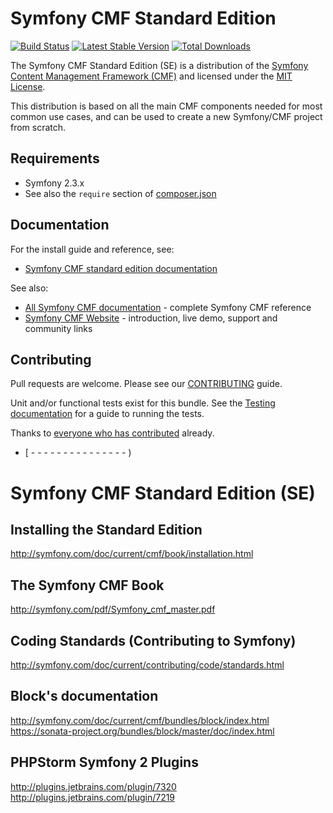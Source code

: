 # Symfony CMF Standard Edition

[![Build Status](https://secure.travis-ci.org/symfony-cmf/standard-edition.png?branch=master)](http://travis-ci.org/symfony-cmf/standard-edition)
[![Latest Stable Version](https://poser.pugx.org/symfony-cmf/standard-edition/version.png)](https://packagist.org/packages/symfony-cmf/standard-edition)
[![Total Downloads](https://poser.pugx.org/symfony-cmf/standard-edition/d/total.png)](https://packagist.org/packages/symfony-cmf/standard-edition)

The Symfony CMF Standard Edition (SE) is a distribution of the
[Symfony Content Management Framework (CMF)](http://cmf.symfony.com/)
and licensed under the [MIT License](LICENSE).

This distribution is based on all the main CMF components needed for most common
use cases, and can be used to create a new Symfony/CMF project from scratch.

## Requirements

* Symfony 2.3.x
* See also the `require` section of [composer.json](composer.json)

## Documentation

For the install guide and reference, see:

* [Symfony CMF standard edition documentation](http://symfony.com/doc/master/cmf/book/installation.html)

See also:

* [All Symfony CMF documentation](http://symfony.com/doc/master/cmf/index.html) - complete Symfony CMF reference
* [Symfony CMF Website](http://cmf.symfony.com/) - introduction, live demo, support and community links

## Contributing

Pull requests are welcome. Please see our [CONTRIBUTING](https://github.com/symfony-cmf/symfony-cmf-docs/blob/master/CONTRIBUTING.md) guide.

Unit and/or functional tests exist for this bundle. See the
[Testing documentation](http://symfony.com/doc/master/cmf/components/testing.html)
for a guide to running the tests.

Thanks to
[everyone who has contributed](https://github.com/symfony-cmf/standard-edition/contributors) already.

* [ - - - - - - - - - - - - - - - )

# Symfony CMF Standard Edition (SE)

## Installing the Standard Edition
http://symfony.com/doc/current/cmf/book/installation.html

## The Symfony CMF Book
http://symfony.com/pdf/Symfony_cmf_master.pdf

## Coding Standards (Contributing to Symfony)
http://symfony.com/doc/current/contributing/code/standards.html

## Block's documentation
http://symfony.com/doc/current/cmf/bundles/block/index.html
https://sonata-project.org/bundles/block/master/doc/index.html

## PHPStorm Symfony 2 Plugins
http://plugins.jetbrains.com/plugin/7320
http://plugins.jetbrains.com/plugin/7219